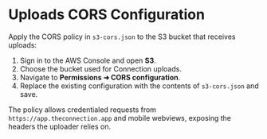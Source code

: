 # Uploads CORS Configuration

Apply the CORS policy in `s3-cors.json` to the S3 bucket that receives uploads:

1. Sign in to the AWS Console and open **S3**.
2. Choose the bucket used for Connection uploads.
3. Navigate to **Permissions ➜ CORS configuration**.
4. Replace the existing configuration with the contents of `s3-cors.json` and save.

The policy allows credentialed requests from `https://app.theconnection.app` and mobile webviews, exposing the headers the uploader relies on.
